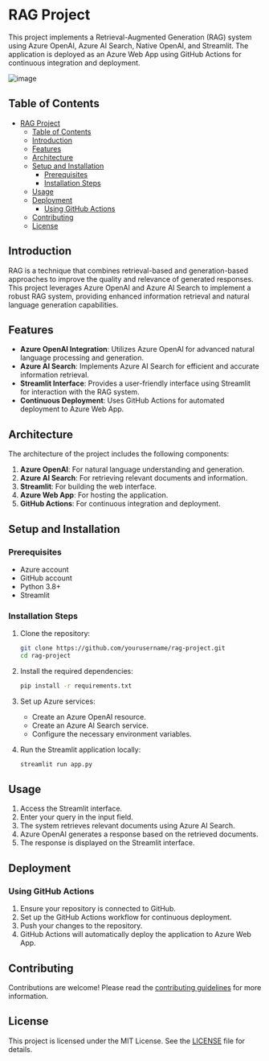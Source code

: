 # RAG Project

This project implements a Retrieval-Augmented Generation (RAG) system using Azure OpenAI, Azure AI Search, Native OpenAI, and Streamlit. The application is deployed as an Azure Web App using GitHub Actions for continuous integration and deployment.

![image](https://github.com/user-attachments/assets/2c9a574c-61ff-421b-b040-df3839c242e6)


## Table of Contents

- [RAG Project](#rag-project)
  - [Table of Contents](#table-of-contents)
  - [Introduction](#introduction)
  - [Features](#features)
  - [Architecture](#architecture)
  - [Setup and Installation](#setup-and-installation)
    - [Prerequisites](#prerequisites)
    - [Installation Steps](#installation-steps)
  - [Usage](#usage)
  - [Deployment](#deployment)
    - [Using GitHub Actions](#using-github-actions)
  - [Contributing](#contributing)
  - [License](#license)

## Introduction

RAG is a technique that combines retrieval-based and generation-based approaches to improve the quality and relevance of generated responses. This project leverages Azure OpenAI and Azure AI Search to implement a robust RAG system, providing enhanced information retrieval and natural language generation capabilities.

## Features

- **Azure OpenAI Integration**: Utilizes Azure OpenAI for advanced natural language processing and generation.
- **Azure AI Search**: Implements Azure AI Search for efficient and accurate information retrieval.
- **Streamlit Interface**: Provides a user-friendly interface using Streamlit for interaction with the RAG system.
- **Continuous Deployment**: Uses GitHub Actions for automated deployment to Azure Web App.

## Architecture

The architecture of the project includes the following components:

1. **Azure OpenAI**: For natural language understanding and generation.
2. **Azure AI Search**: For retrieving relevant documents and information.
3. **Streamlit**: For building the web interface.
4. **Azure Web App**: For hosting the application.
5. **GitHub Actions**: For continuous integration and deployment.

## Setup and Installation

### Prerequisites

- Azure account
- GitHub account
- Python 3.8+
- Streamlit

### Installation Steps

1. Clone the repository:
    ```bash
    git clone https://github.com/yourusername/rag-project.git
    cd rag-project
    ```

2. Install the required dependencies:
    ```bash
    pip install -r requirements.txt
    ```

3. Set up Azure services:
    - Create an Azure OpenAI resource.
    - Create an Azure AI Search service.
    - Configure the necessary environment variables.

4. Run the Streamlit application locally:
    ```bash
    streamlit run app.py
    ```

## Usage

1. Access the Streamlit interface.
2. Enter your query in the input field.
3. The system retrieves relevant documents using Azure AI Search.
4. Azure OpenAI generates a response based on the retrieved documents.
5. The response is displayed on the Streamlit interface.

## Deployment

### Using GitHub Actions

1. Ensure your repository is connected to GitHub.
2. Set up the GitHub Actions workflow for continuous deployment.
3. Push your changes to the repository.
4. GitHub Actions will automatically deploy the application to Azure Web App.

## Contributing

Contributions are welcome! Please read the [contributing guidelines](CONTRIBUTING.md) for more information.

## License

This project is licensed under the MIT License. See the [LICENSE](LICENSE) file for details.
